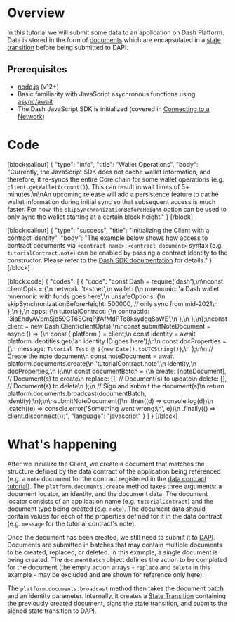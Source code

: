 # Overview

In this tutorial we will submit some data to an application on Dash Platform. Data is stored in the form of [documents](explanation-platform-protocol-document) which are encapsulated in a [state transition](explanation-platform-protocol-state-transition) before being submitted to DAPI. 

## Prerequisites
- [node.js](https://nodejs.org/en/) (v12+)
- Basic familiarity with JavaScript asychronous functions using [async/await](https://developer.mozilla.org/en-US/docs/Learn/JavaScript/Asynchronous/Async_await)
- The Dash JavaScript SDK is initialized (covered in [Connecting to a Network](tutorial-connecting-to-testnet))

# Code
[block:callout]
{
  "type": "info",
  "title": "Wallet Operations",
  "body": "Currently, the JavaScript SDK does not cache wallet information, and therefore, it re-syncs the entire Core chain for some wallet operations (e.g. `client.getWalletAccount()`). This can result in wait times of  5+ minutes.\n\nAn upcoming release will add a persistence feature to cache wallet information during initial sync so that subsequent access is much faster. For now, the `skipSynchronizationBeforeHeight` option can be used to only sync the wallet starting at a certain block height."
}
[/block]

[block:callout]
{
  "type": "success",
  "title": "Initializing the Client with a contract identity",
  "body": "The example below shows how access to contract documents via `<contract name>.<contract document>` syntax (e.g. `tutorialContract.note`) can be enabled by passing a contract identity to the constructor. Please refer to the [Dash SDK documentation](https://github.com/dashevo/platform/blob/master/packages/js-dash-sdk/docs/getting-started/multiple-apps.md) for details."
}
[/block]

[block:code]
{
  "codes": [
    {
      "code": "const Dash = require('dash');\n\nconst clientOpts = {\n  network: 'testnet',\n  wallet: {\n    mnemonic: 'a Dash wallet mnemonic with funds goes here',\n    unsafeOptions: {\n      skipSynchronizationBeforeHeight: 500000, // only sync from mid-2021\n    },\n  },\n  apps: {\n    tutorialContract: {\n      contractId: '3iaEhdyAVbmSjd59CT6SCrqPjfAfMdPTc8ksydgqSaWE',\n    },\n  },\n};\nconst client = new Dash.Client(clientOpts);\n\nconst submitNoteDocument = async () => {\n  const { platform } = client;\n  const identity = await platform.identities.get('an identity ID goes here');\n\n  const docProperties = {\n    message: `Tutorial Test @ ${new Date().toUTCString()}`,\n  };\n\n  // Create the note document\n  const noteDocument = await platform.documents.create(\n    'tutorialContract.note',\n    identity,\n    docProperties,\n  );\n\n  const documentBatch = {\n    create: [noteDocument], // Document(s) to create\n    replace: [],            // Document(s) to update\n    delete: [],             // Document(s) to delete\n  };\n  // Sign and submit the document(s)\n  return platform.documents.broadcast(documentBatch, identity);\n};\n\nsubmitNoteDocument()\n  .then((d) => console.log(d))\n  .catch((e) => console.error('Something went wrong:\\n', e))\n  .finally(() => client.disconnect());",
      "language": "javascript"
    }
  ]
}
[/block]
# What's happening

After we initialize the Client, we create a document that matches the structure defined by the data contract of the application being referenced (e.g. a `note` document for the contract registered in the [data contract tutorial](tutorial-register-a-data-contract#section-code)). The `platform.documents.create` method takes three arguments: a document locator, an identity, and the document data. The document locator consists of an application name (e.g. `tutorialContract`) and the document type being created (e.g. `note`). The document data should contain values for each of the properties defined for it in the data contract (e.g. `message` for the tutorial contract's note).

Once the document has been created, we still need to submit it to [DAPI](explanation-dapi). Documents are submitted in batches that may contain multiple documents to be created, replaced, or deleted. In this example, a single document is being created. The `documentBatch` object defines the action to be completed for the document (the empty action arrays - `replace` and `delete` in this example - may be excluded and are shown for reference only here).

The `platform.documents.broadcast` method then takes the document batch and an identity parameter. Internally, it creates a [State Transition](explanation-platform-protocol-state-transition) containing the previously created document, signs the state transition, and submits the signed state transition to DAPI.